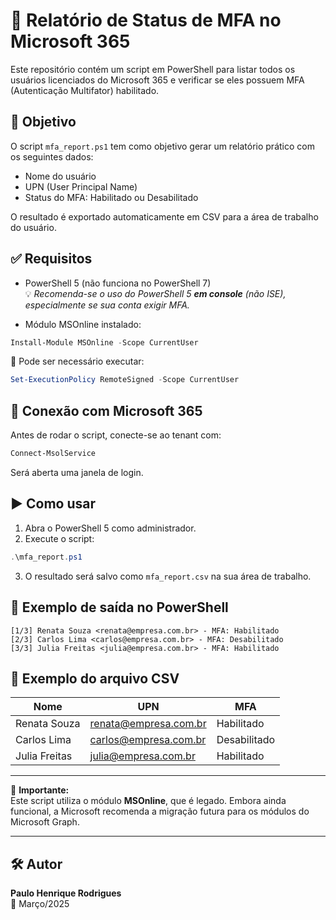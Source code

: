 # 🔐 Relatório de Status de MFA no Microsoft 365

Este repositório contém um script em PowerShell para listar todos os usuários licenciados do Microsoft 365 e verificar se eles possuem MFA (Autenticação Multifator) habilitado.

## 📄 Objetivo

O script `mfa_report.ps1` tem como objetivo gerar um relatório prático com os seguintes dados:

- Nome do usuário
- UPN (User Principal Name)
- Status do MFA: Habilitado ou Desabilitado

O resultado é exportado automaticamente em CSV para a área de trabalho do usuário.

## ✅ Requisitos

- PowerShell 5 (não funciona no PowerShell 7)  
  💡 *Recomenda-se o uso do PowerShell 5 **em console** (não ISE), especialmente se sua conta exigir MFA.*

- Módulo MSOnline instalado:

```powershell
Install-Module MSOnline -Scope CurrentUser
```

📌 Pode ser necessário executar:

```powershell
Set-ExecutionPolicy RemoteSigned -Scope CurrentUser
```

## 🔌 Conexão com Microsoft 365

Antes de rodar o script, conecte-se ao tenant com:

```powershell
Connect-MsolService
```

Será aberta uma janela de login.

## ▶️ Como usar

1. Abra o PowerShell 5 como administrador.
2. Execute o script:

```powershell
.\mfa_report.ps1
```

3. O resultado será salvo como `mfa_report.csv` na sua área de trabalho.

## 🧪 Exemplo de saída no PowerShell

```
[1/3] Renata Souza <renata@empresa.com.br> - MFA: Habilitado
[2/3] Carlos Lima <carlos@empresa.com.br> - MFA: Desabilitado
[3/3] Julia Freitas <julia@empresa.com.br> - MFA: Habilitado
```

## 📁 Exemplo do arquivo CSV

| Nome         | UPN                    | MFA         |
|--------------|------------------------|-------------|
| Renata Souza | renata@empresa.com.br  | Habilitado  |
| Carlos Lima  | carlos@empresa.com.br  | Desabilitado|
| Julia Freitas| julia@empresa.com.br   | Habilitado  |

---

🚨 **Importante:**  
Este script utiliza o módulo **MSOnline**, que é legado. Embora ainda funcional, a Microsoft recomenda a migração futura para os módulos do Microsoft Graph.

---

## 🛠️ Autor

**Paulo Henrique Rodrigues**  
📅 Março/2025


